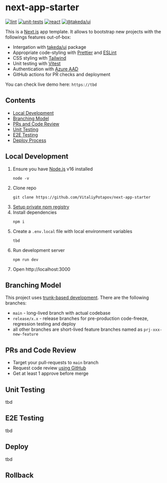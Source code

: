 # next-app-starter

[![lint](https://github.com/VitaliyPotapov/next-app-starter/actions/workflows/lint.yaml/badge.svg)](https://github.com/VitaliyPotapov/next-app-starter/actions/workflows/lint.yaml)
[![unit-tests](https://github.com/VitaliyPotapov/next-app-starter/actions/workflows/unit-tests.yaml/badge.svg)](https://github.com/VitaliyPotapov/next-app-starter/actions/workflows/unit-tests.yaml)
[![react](https://img.shields.io/badge/react-v17-orange)](https://github.com/VitaliyPotapov/next-app-starter/blob/main/package.json)
[![@takeda/ui](https://img.shields.io/badge/%40takeda%2Fui-v3.4.0-orange)](https://github.com/VitaliyPotapov/next-app-starter/blob/main/package.json)

This is a [Next.js](https://nextjs.org/) app template. It allows to bootstrap new projects with the followings features out-of-box:

- Intergation with [takeda/ui](https://github.com/oneTakeda/takeda-exp-components) package
- Appropriate code-styling with [Prettier](https://prettier.io/) and [ESLint](https://eslint.org/)
- CSS styling with [Tailwind](https://tailwindcss.com/)
- Unit testing with [Vitest](https://vitest.dev/)
- Authentication with [Azure AAD](https://learn.microsoft.com/en-us/azure/active-directory/develop/msal-overview)
- GitHub actions for PR checks and deployment

You can check live demo here: `https://tbd`

## Contents

<!-- toc -->

- [Local Development](#local-development)
- [Branching Model](#branching-model)
- [PRs and Code Review](#prs-and-code-review)
- [Unit Testing](#unit-testing)
- [E2E Testing](#e2e-testing)
- [Deploy Process](#deploy-process)

<!-- tocstop -->

## Local Development

1. Ensure you have [Node.js](https://nodejs.org/) v16 installed
   ```
   node -v
   ```
2. Clone repo
   ```
   git clone https://github.com/VitaliyPotapov/next-app-starter
   ```
3. [Setup private npm registry](https://onetakeda.atlassian.net/wiki/spaces/TWS/pages/3702325393/Setup+.npmrc+for+JFrog+private+registry)
4. Install dependencies
   ```
   npm i
   ```
5. Create a `.env.local` file with local environment variables
   ```
   tbd
   ```
6. Run development server
   ```
   npm run dev
   ```
7. Open http://localhost:3000

## Branching Model

This project uses [trunk-based development](https://trunkbaseddevelopment.com/). There are the following branches:

- `main` - long-lived branch with actual codebase
- `release/x.x` - release branches for pre-production code-freeze, regression testing and deploy
- all other branches are short-lived feature branches named as `prj-xxx-new-feature`

## PRs and Code Review

- Target your pull-requests to `main` branch
- Request code review [using GitHub](https://docs.github.com/en/pull-requests/collaborating-with-pull-requests/proposing-changes-to-your-work-with-pull-requests/requesting-a-pull-request-review)
- Get at least 1 approve before merge

## Unit Testing

tbd

## E2E Testing

tbd

## Deploy

tbd

## Rollback
